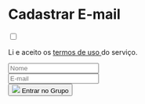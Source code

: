 <div id="modal-email" class="d-none myModal-content">
  <h1 class="header-title">Cadastrar E-mail</h1>
  <form>
    <div>
      <input required type="checkbox" class="float-left checkbox-position">
      <p class="mb-0 mt-3">
        Li e aceito os
        <a href="{{ '/termos-de-uso.html' | relative_url }}">
          termos de uso
        </a>
        do serviço.
      </p>
    </div>
    <div class="input-group row mt-3">
      <div class="form-group col-6">
        <input Type="text" class="form-control" required placeholder="Nome">
      </div>
      <div class="form-group col-6">
        <input type="email" class="form-control" required placeholder="E-mail">
      </div>
    </div>
    <div class="d-flex justify-content-center pt-2">
      <button type="submit">
        <img src="{{ 'assets/images/modal-mail.png'  | relative_url }}" class="modal-img">
        <span class="modal-icon-email text-white font-weight-bold py-1 px-3">Entrar no Grupo</span>
      </button>
    </div>
  </form>
</div>
